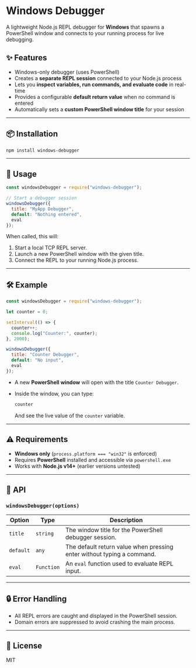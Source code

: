 # Windows Debugger

A lightweight Node.js REPL debugger for **Windows** that spawns a PowerShell window and connects to your running process for live debugging.

## ✨ Features

- Windows-only debugger (uses PowerShell)
- Creates a **separate REPL session** connected to your Node.js process
- Lets you **inspect variables, run commands, and evaluate code** in real-time
- Provides a configurable **default return value** when no command is entered
- Automatically sets a **custom PowerShell window title** for your session

---

## 📦 Installation

```bash
npm install windows-debugger
```

---

## 🚀 Usage

```js
const windowsDebugger = require("windows-debugger");

// Start a debugger session
windowsDebugger({
  title: "MyApp Debugger",
  default: "Nothing entered",
  eval
});
```

When called, this will:

1. Start a local TCP REPL server.
2. Launch a new PowerShell window with the given title.
3. Connect the REPL to your running Node.js process.

---

## 🛠 Example

```js
const windowsDebugger = require("windows-debugger");

let counter = 0;

setInterval(() => {
  counter++;
  console.log("Counter:", counter);
}, 2000);

windowsDebugger({
  title: "Counter Debugger",
  default: "No input",
  eval
});
```

* A new **PowerShell window** will open with the title `Counter Debugger`.
* Inside the window, you can type:

  ```js
  counter
  ```

  And see the live value of the `counter` variable.

---

## ⚠️ Requirements

* **Windows only** (`process.platform === "win32"` is enforced)
* Requires **PowerShell** installed and accessible via `powershell.exe`
* Works with **Node.js v14+** (earlier versions untested)

---

## 📖 API

### `windowsDebugger(options)`

| Option    | Type       | Description                                                            |
| --------- | ---------- | ---------------------------------------------------------------------- |
| `title`   | `string`   | The window title for the PowerShell debugger session.                  |
| `default` | `any`      | The default return value when pressing enter without typing a command. |
| `eval`    | `Function` | An `eval` function used to evaluate REPL input.                        |

---

## 🔒 Error Handling

* All REPL errors are caught and displayed in the PowerShell session.
* Domain errors are suppressed to avoid crashing the main process.

---

## 📝 License

MIT